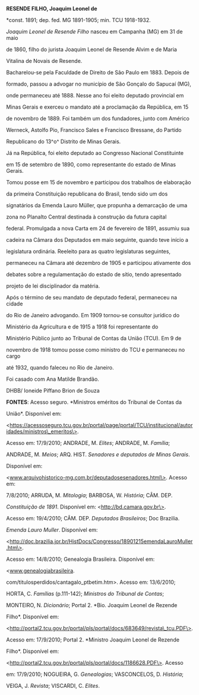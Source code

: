 **RESENDE FILHO, Joaquim Leonel de**



\*const. 1891; dep. fed. MG 1891-1905; min. TCU 1918-1932.



*Joaquim Leonel de Resende Filho* nasceu em Campanha (MG) em 31 de maio

de 1860, filho do jurista Joaquim Leonel de Resende Alvim e de Maria

Vitalina de Novais de Resende.



Bacharelou-se pela Faculdade de Direito de São Paulo em 1883. Depois de

formado, passou a advogar no município de São Gonçalo do Sapucaí (MG),

onde permaneceu até 1888. Nesse ano foi eleito deputado provincial em

Minas Gerais e exerceu o mandato até a proclamação da República, em 15

de novembro de 1889. Foi também um dos fundadores, junto com Américo

Werneck, Astolfo Pio, Francisco Sales e Francisco Bressane, do Partido

Republicano do 13^o^ Distrito de Minas Gerais.



Já na República, foi eleito deputado ao Congresso Nacional Constituinte

em 15 de setembro de 1890, como representante do estado de Minas Gerais.

Tomou posse em 15 de novembro e participou dos trabalhos de elaboração

da primeira Constituição republicana do Brasil, tendo sido um dos

signatários da Emenda Lauro Müller, que propunha a demarcação de uma

zona no Planalto Central destinada à construção da futura capital

federal. Promulgada a nova Carta em 24 de fevereiro de 1891, assumiu sua

cadeira na Câmara dos Deputados em maio seguinte, quando teve início a

legislatura ordinária. Reeleito para as quatro legislaturas seguintes,

permaneceu na Câmara até dezembro de 1905 e participou ativamente dos

debates sobre a regulamentação do estado de sítio, tendo apresentado

projeto de lei disciplinador da matéria.



Após o término de seu mandato de deputado federal, permaneceu na cidade

do Rio de Janeiro advogando. Em 1909 tornou-se consultor jurídico do

Ministério da Agricultura e de 1915 a 1918 foi representante do

Ministério Público junto ao Tribunal de Contas da União (TCU). Em 9 de

novembro de 1918 tomou posse como ministro do TCU e permaneceu no cargo

até 1932, quando faleceu no Rio de Janeiro.



Foi casado com Ana Matilde Brandão.



DHBB/ Ioneide Piffano Brion de Souza



**FONTES**: Acesso seguro. *Ministros eméritos do Tribunal de Contas da

União*. Disponível em:

\<https://acessoseguro.tcu.gov.br/portal/page/portal/TCU/institucional/autoridades/ministros\_emeritos\>.

Acesso em: 17/9/2010; ANDRADE, M. *Elites*; ANDRADE, M. *Família*;

ANDRADE, M. *Meios*; ARQ. HIST. *Senadores e deputados de Minas Gerais*.

Disponível em:

\<www.arquivohistorico-mg.com.br/deputadosesenadores.html\>. Acesso em:

7/8/2010; ARRUDA, M. *Mitologia*; BARBOSA, W. *História*; CÂM. DEP.

*Constituição de 1891*. Disponível em: \<http://bd.camara.gov.br\>.

Acesso em: 19/4/2010; CÂM. DEP. *Deputados Brasileiros*; Doc Brazilia.

*Emenda Lauro Muller*. Disponível em:

\<http://doc.brazilia.jor.br/HistDocs/Congresso/18901215emendaLauroMuller.htm\>.

Acesso em: 14/8/2010; Genealogia Brasileira. Disponível em:

\<www.genealogiabrasileira.

com/titulosperdidos/cantagalo\_ptbetim.htm\>. Acesso em: 13/6/2010;

HORTA, C. *Famílias* (p.111-142); *Ministros do Tribunal de Contas*;

MONTEIRO, N. *Dicionário*; Portal 2. *Bio. Joaquim Leonel de Rezende

Filho*. Disponível em:

\<http://portal2.tcu.gov.br/portal/pls/portal/docs/683649/revista\_tcu.PDF\>.

Acesso em: 17/9/2010; Portal 2. *Ministro Joaquim Leonel de Rezende

Filho*. Disponível em:

\<http://portal2.tcu.gov.br/portal/pls/portal/docs/1186628.PDF\>. Acesso

em: 17/9/2010; NOGUEIRA, G. *Genealogias*; VASCONCELOS, D. *História*;

VEIGA, J. *Revista*; VISCARDI, C. *Elites*.

